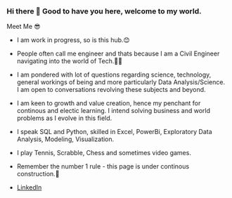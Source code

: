 ### Hi there 👋 Good to have you here, welcome to my world.

Meet Me 😎

- I am work in progress, so is this hub.😊

- People often call me engineer and thats because I am a Civil Engineer navigating into the world of Tech.👷🏾‍

- I am pondered with lot of questions regarding science, technology, general workings of being and more particularly Data Analysis/Science. I am open to conversations     revolving these subjects and beyond. 

- I am keen to growth and value creation, hence my penchant for continous and electic learning. I intend solving business and world problems as I evolve in this            field.
- I speak SQL and Python, skilled in Excel, PowerBi, Exploratory Data Analysis, Modeling, Visualization.

- I play Tennis, Scrabble, Chess and sometimes video games.

- Remember the number 1 rule - this page is under continous construction.🚧

- [LinkedIn](www.linkedin.com/in/ayomikun-agbaje)
